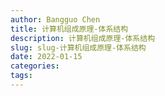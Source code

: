 ```yaml
---
author: Bangguo Chen
title: 计算机组成原理-体系结构
description: 计算机组成原理-体系结构
slug: slug-计算机组成原理-体系结构
date: 2022-01-15
categories:
tags: 
---
```



